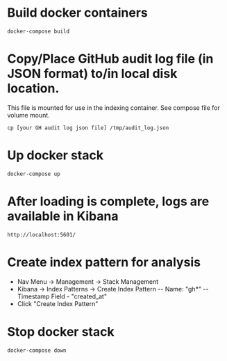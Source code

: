 # Build docker containers

```
docker-compose build
```

# Copy/Place GitHub audit log file (in JSON format) to/in local disk location.
This file is mounted for use in the indexing container. See compose file for volume mount.

```
cp [your GH audit log json file] /tmp/audit_log.json
```

# Up docker stack

```
docker-compose up
```

# After loading is complete, logs are available in Kibana

```
http://localhost:5601/
```

# Create index pattern for analysis
- Nav Menu -> Management -> Stack Management
- Kibana -> Index Patterns -> Create Index Pattern
-- Name: "gh*"
-- Timestamp Field - "created_at"
- Click "Create Index Pattern"

# Stop docker stack
```
docker-compose down
```